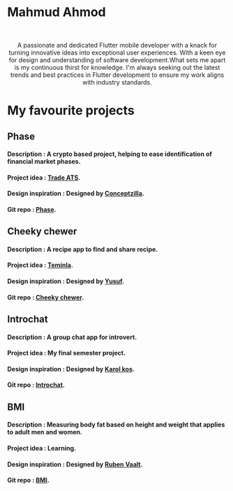 # Mahmud Ahmod
<br>
<p style="text-align: center;">A passionate and dedicated Flutter mobile developer with a knack for turning innovative ideas into exceptional user experiences. With a keen eye for design and understanding of software development.What sets me apart is my continuous thirst for knowledge. I'm always seeking out the latest trends and best practices in Flutter development to ensure my work aligns with industry standards.</p>

# My favourite projects  
## Phase
#### Description : A crypto based project, helping to ease identification of financial market phases.
#### Project idea : [Trade ATS](https://www.youtube.com/watch?v=2So_DuWmAAs&pp=ygUJdHJhZGUgYXRz).
#### Design inspiration : Designed by [Conceptzilla](https://dribbble.com/shots/21119250-Crypto-App-Animation-Concept).
#### Git repo : [Phase](https://github.com/Ahmodiyy/phase).

## Cheeky chewer  
#### Description : A recipe app to find and share recipe.
#### Project idea : [Teminla](https://teminla.com/startup.html).
#### Design inspiration : Designed by [Yusuf](https://www.figma.com/file/ZrX2W28Cz3sSzKI5KzHGgR/V1?type=design&node-id=0-1&mode=design&t=xeph6jYSBXmdKKYB-0).
#### Git repo : [Cheeky chewer](https://github.com/Ahmodiyy/cheeky-chewer-teminla).

## Introchat
#### Description : A group chat app for introvert.
#### Project idea : My final semester project.
#### Design inspiration : Designed by [Karol kos](https://dribbble.com/shots/14953087-KeyVue-chat/attachments/6670424?mode=media).
#### Git repo : [Introchat](https://github.com/Ahmodiyy/flutter-chat-app).

## BMI
#### Description : Measuring body fat based on height and weight that applies to adult men and women.
#### Project idea : Learning.
#### Design inspiration : Designed by [Ruben Vaalt](https://dribbble.com/shots/4585382-Simple-BMI-Calculator).
#### Git repo : [BMI](https://github.com/Ahmodiyy/bmi).




